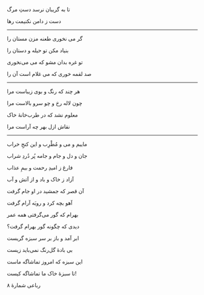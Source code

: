 تا به گریبان نرسد دستِ مرگ

دست ز دامن نکنیمت رها 

<hr>
گر می نخوری طعنه مزن مستان را

بنیاد مکن تو حیله و دستان را

تو غره بدان مشو که می می‌نخوری

صد لقمه خوری که می غلام است آن را

<hr>
هر چند که رنگ و بوی زیباست مرا

چون لاله رخ و چو سرو بالاست مرا

معلوم نشد که در طرب‌خانهٔ خاک

نقاش ازل بهر چه آراست مرا
<hr>

ماییم و می و مُطْرِب و این کنجِ خراب

جان و دل و جام و جامه پُر دُردِ شراب

فارغ ز امیدِ رحمت و بیمِ عذاب

آزاد ز خاک و باد و از آتش و آب







آن قصر که جمشید در او جام گرفت

آهو بچه کرد و روبَه آرام گرفت

بهرام که گور می‌گرفتی همه عمر

دیدی که چگونه گور بهرام گرفت؟



ابر آمد و باز بر سر سبزه گریست

بی بادهٔ گل‌رنگ نمی‌باید زیست

این سبزه که امروز تماشاگه ماست

تا سبزهٔ خاک ما تماشاگه کیست!

رباعی شمارهٔ ۸ 

